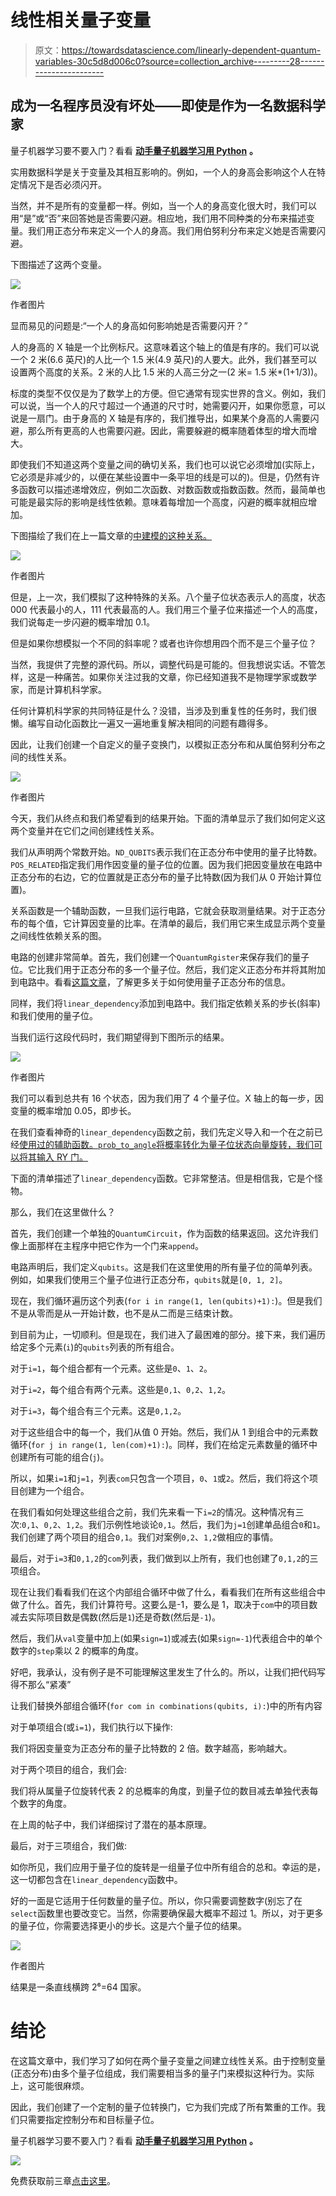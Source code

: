 # 线性相关量子变量

> 原文：<https://towardsdatascience.com/linearly-dependent-quantum-variables-30c5d8d006c0?source=collection_archive---------28----------------------->

## 成为一名程序员没有坏处——即使是作为一名数据科学家

量子机器学习要不要入门？看看 [**动手量子机器学习用 Python**](https://www.pyqml.com/page?ref=medium_lindep&dest=/) **。**

实用数据科学是关于变量及其相互影响的。例如，一个人的身高会影响这个人在特定情况下是否必须闪开。

当然，并不是所有的变量都一样。例如，当一个人的身高变化很大时，我们可以用“是”或“否”来回答她是否需要闪避。相应地，我们用不同种类的分布来描述变量。我们用正态分布来定义一个人的身高。我们用伯努利分布来定义她是否需要闪避。

下图描述了这两个变量。

![](img/e9296b304004a5bf45e2e0e559dd5d4f.png)

作者图片

显而易见的问题是:“一个人的身高如何影响她是否需要闪开？”

人的身高的 X 轴是一个比例标尺。这意味着这个轴上的值是有序的。我们可以说一个 2 米(6.6 英尺)的人比一个 1.5 米(4.9 英尺)的人要大。此外，我们甚至可以设置两个高度的关系。2 米的人比 1.5 米的人高三分之一(2 米= 1.5 米*(1+1/3))。

标度的类型不仅仅是为了数学上的方便。但它通常有现实世界的含义。例如，我们可以说，当一个人的尺寸超过一个通道的尺寸时，她需要闪开，如果你愿意，可以说是一扇门。由于身高的 X 轴是有序的，我们推导出，如果某个身高的人需要闪避，那么所有更高的人也需要闪避。因此，需要躲避的概率随着体型的增大而增大。

即使我们不知道这两个变量之间的确切关系，我们也可以说它必须增加(实际上，它必须是非减少的，以便在某些设置中一条平坦的线是可以的)。但是，仍然有许多函数可以描述递增效应，例如二次函数、对数函数或指数函数。然而，最简单也可能是最实际的影响是线性依赖。意味着每增加一个高度，闪避的概率就相应增加。

下图描绘了我们在上一篇文章的[中建模的这种关系。](/how-to-work-with-a-quantum-normal-distribution-170ccc4e2da2)

![](img/cdcd55152a6cb4bf5ee821ec97dbd392.png)

作者图片

但是，上一次，我们模拟了这种特殊的关系。八个量子位状态表示人的高度，状态 000 代表最小的人，111 代表最高的人。我们用三个量子位来描述一个人的高度，我们说每走一步闪避的概率增加 0.1。

但是如果你想模拟一个不同的斜率呢？或者也许你想用四个而不是三个量子位？

当然，我提供了完整的源代码。所以，调整代码是可能的。但我想说实话。不管怎样，这是一种痛苦。如果你关注过我的文章，你已经知道我不是物理学家或数学家，而是计算机科学家。

任何计算机科学家的共同特征是什么？没错，当涉及到重复性的任务时，我们很懒。编写自动化函数比一遍又一遍地重复解决相同的问题有趣得多。

因此，让我们创建一个自定义的量子变换门，以模拟正态分布和从属伯努利分布之间的线性关系。

![](img/7dff7672bb787749bfd79c243f6c61e5.png)

作者图片

今天，我们从终点和我们希望看到的结果开始。下面的清单显示了我们如何定义这两个变量并在它们之间创建线性关系。

我们从声明两个常数开始。`ND_QUBITS`表示我们在正态分布中使用的量子比特数。`POS_RELATED`指定我们用作因变量的量子位的位置。因为我们把因变量放在电路中正态分布的右边，它的位置就是正态分布的量子比特数(因为我们从 0 开始计算位置)。

关系函数是一个辅助函数，一旦我们运行电路，它就会获取测量结果。对于正态分布的每个值，它计算因变量的比率。在清单的最后，我们用它来生成显示两个变量之间线性依赖关系的图。

电路的创建非常简单。首先，我们创建一个`QuantumRgister`来保存我们的量子位。它比我们用于正态分布的多一个量子位。然后，我们定义正态分布并将其附加到电路中。看看[这篇文章](/quantum-normal-distribution-cc6710c27879)，了解更多关于如何使用量子正态分布的信息。

同样，我们将`linear_dependency`添加到电路中。我们指定依赖关系的步长(斜率)和我们使用的量子位。

当我们运行这段代码时，我们期望得到下图所示的结果。

![](img/2b57591e6e2dc481cab0b42db8caa883.png)

作者图片

我们可以看到总共有 16 个状态，因为我们用了 4 个量子位。X 轴上的每一步，因变量的概率增加 0.05，即步长。

在我们查看神奇的`linear_dependency`函数之前，我们先定义导入和一个在之前已经[使用过的辅助函数。`prob_to_angle`将概率转化为量子位状态向量旋转，我们可以将其输入 RY 门。](https://betterprogramming.pub/if-you-want-to-gamble-with-quantum-computing-e327c11f97e5)

下面的清单描述了`linear_dependency`函数。它非常整洁。但是相信我，它是个怪物。

那么，我们在这里做什么？

首先，我们创建一个单独的`QuantumCircuit`，作为函数的结果返回。这允许我们像上面那样在主程序中把它作为一个门来`append`。

电路声明后，我们定义`qubits`。这是我们在这里使用的所有量子位的简单列表。例如，如果我们使用三个量子位进行正态分布，`qubits`就是`[0, 1, 2]`。

现在，我们循环遍历这个列表(`for i in range(1, len(qubits)+1):`)。但是我们不是从零而是从一开始计数，也不是从二而是三结束计数。

到目前为止，一切顺利。但是现在，我们进入了最困难的部分。接下来，我们遍历给定多个元素(`i`)的`qubits`列表的所有组合。

对于`i=1`，每个组合都有一个元素。这些是`0`、`1`、`2`。

对于`i=2`，每个组合有两个元素。这些是`0,1`、`0,2`、`1,2`。

对于`i=3`，每个组合有三个元素。这是`0,1,2`。

对于这些组合中的每一个，我们从值 0 开始。然后，我们从 1 到组合中的元素数循环(`for j in range(1, len(com)+1):`)。同样，我们在给定元素数量的循环中创建所有可能的组合(`j`)。

所以，如果`i=1`和`j=1`，列表`com`只包含一个项目，`0`、`1`或`2`。然后，我们将这个项目创建为一个组合。

在我们看如何处理这些组合之前，我们先来看一下`i=2`的情况。这种情况有三次:`0,1`、`0,2`、`1,2`。我们示例性地谈论`0,1`。然后，我们为`j=1`创建单品组合`0`和`1`。我们创建了两个项目的组合`0,1`。我们对案例`0,2`、`1,2`做相应的事情。

最后，对于`i=3`和`0,1,2`的`com`列表，我们做到以上所有，我们也创建了`0,1,2`的三项组合。

现在让我们看看我们在这个内部组合循环中做了什么，看看我们在所有这些组合中做了什么。首先，我们计算符号。这要么是-1，要么是 1，取决于`com`中的项目数减去实际项目数是偶数(然后是`1`)还是奇数(然后是`-1`)。

然后，我们从`val`变量中加上(如果`sign=1`)或减去(如果`sign=-1`)代表组合中的单个数字的`step`乘以 2 的概率的角度。

好吧，我承认，没有例子是不可能理解这里发生了什么的。所以，让我们把代码写得不那么“紧凑”

让我们替换外部组合循环(`for com in combinations(qubits, i):`)中的所有内容

对于单项组合(或`i=1`)，我们执行以下操作:

我们将因变量变为正态分布的量子比特数的 2 倍。数字越高，影响越大。

对于两个项目的组合，我们会:

我们将从属量子位旋转代表 2 的总概率的角度，到量子位的数目减去单独代表每个数字的角度。

在上周的帖子中，我们详细探讨了潜在的基本原理。

最后，对于三项组合，我们做:

如你所见，我们应用于量子位的旋转是一组量子位中所有组合的总和。幸运的是，这一切都包含在`linear_dependency`函数中。

好的一面是它适用于任何数量的量子位。所以，你只需要调整数字(别忘了在`select`函数里也要改变它。当然，你需要确保最大概率不超过 1。所以，对于更多的量子位，你需要选择更小的步长。这是六个量子位的结果。

![](img/c0d5d344b7152d0b59b651d4c37cd51c.png)

作者图片

结果是一条直线横跨 2⁶=64 国家。

# 结论

在这篇文章中，我们学习了如何在两个量子变量之间建立线性关系。由于控制变量(正态分布)由多个量子位组成，我们需要相当多的量子门来模拟这种行为。实际上，这可能很麻烦。

因此，我们创建了一个定制的量子位转换门，它为我们完成了所有繁重的工作。我们只需要指定控制分布和目标量子位。

量子机器学习要不要入门？看看 [**动手量子机器学习用 Python**](https://www.pyqml.com/page?ref=medium_lindep&dest=/) **。**

![](img/c3892c668b9d47f57e47f1e6d80af7b6.png)

免费获取前三章[点击这里](https://www.pyqml.com/page?ref=medium_lindep&dest=/)。